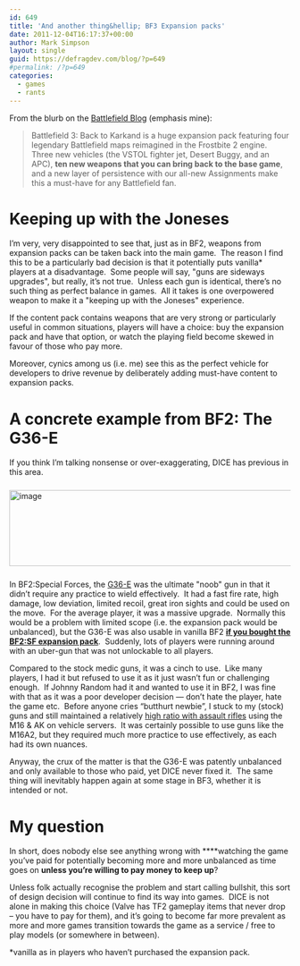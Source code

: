 ```yaml
---
id: 649
title: 'And another thing&hellip; BF3 Expansion packs'
date: 2011-12-04T16:17:37+00:00
author: Mark Simpson
layout: single
guid: https://defragdev.com/blog/?p=649
#permalink: /?p=649
categories:
  - games
  - rants
---
```

From the blurb on the [Battlefield Blog](http://blogs.battlefield.ea.com/battlefield_bad_company/archive/2011/12/01/back-to-karkand-launches-for-the-playstation-3-on-tuesday.aspx) (emphasis mine): 

> Battlefield 3: Back to Karkand is a huge expansion pack featuring four legendary Battlefield maps reimagined in the Frostbite 2 engine. Three new vehicles (the VSTOL fighter jet, Desert Buggy, and an APC), **ten new weapons that you can bring back to the base game**, and a new layer of persistence with our all-new Assignments make this a must-have for any Battlefield fan.

# Keeping up with the Joneses

I’m very, very disappointed to see that, just as in BF2, weapons from expansion packs can be taken back into the main game.&#160; The reason I find this to be a particularly bad decision is that it potentially puts vanilla* players at a disadvantage.&#160; Some people will say, "guns are sideways upgrades", but really, it&#8217;s not true.&#160; Unless each gun is identical, there&#8217;s no such thing as perfect balance in games.&#160; All it takes is one overpowered weapon to make it a "keeping up with the Joneses" experience.&#160; 

If the content pack contains weapons that are very strong or particularly useful in common situations, players will have a choice: buy the expansion pack and have that option, or watch the playing field become skewed in favour of those who pay more. 

Moreover, cynics among us (i.e. me) see this as the perfect vehicle for developers to drive revenue by deliberately adding must-have content to expansion packs.

<!--more-->

# A concrete example from BF2: The G36-E

If you think I&#8217;m talking nonsense or over-exaggerating, DICE has previous in this area.&#160; 

[<img style="margin: 10px 0px; display: inline" title="image" alt="image" src="https://defragdev.com/blog/images/2011/12/image_thumb1.png" width="515" height="136" />](https://defragdev.com/blog/images/2011/12/image1.png)

In BF2:Special Forces, the [G36-E](http://battlefield.wikia.com/wiki/G36E) was the ultimate "noob" gun in that it didn&#8217;t require any practice to wield effectively.&#160; It had a fast fire rate, high damage, low deviation, limited recoil, great iron sights and could be used on the move.&#160; For the average player, it was a massive upgrade.&#160; Normally this would be a problem with limited scope (i.e. the expansion pack would be unbalanced), but the G36-E was also usable in vanilla BF2 **[if you bought the BF2:SF expansion pack](http://answers.yahoo.com/question/index?qid=20091011111139AAsqICe)**.&#160; Suddenly, lots of players were running around with an uber-gun that was not unlockable to all players.

Compared to the stock medic guns, it was a cinch to use.&#160; Like many players, I had it but refused to use it as it just wasn’t fun or challenging enough.&#160; If Johnny Random had it and wanted to use it in BF2, I was fine with that as it was a poor developer decision &#8212; don’t hate the player, hate the game etc.&#160; Before anyone cries “butthurt newbie”, I stuck to my (stock) guns and still maintained a relatively [high ratio with assault rifles](http://bf2s.com/player/46934876/) using the M16 & AK on vehicle servers.&#160; It was certainly possible to use guns like the M16A2, but they required much more practice to use effectively, as each had its own nuances.

Anyway, the crux of the matter is that the G36-E was patently unbalanced and only available to those who paid, yet DICE never fixed it.&#160; The same thing will inevitably happen again at some stage in BF3, whether it is intended or not.

# My question

In short, does nobody else see anything wrong with ****watching the game you’ve paid for potentially becoming more and more unbalanced as time goes on **unless you’re willing to pay money to keep up**?&#160; 

Unless folk actually recognise the problem and start calling bullshit, this sort of design decision will continue to find its way into games.&#160; DICE is not alone in making this choice (Valve has TF2 gameplay items that never drop – you have to pay for them), and it’s going to become far more prevalent as more and more games transition towards the game as a service / free to play models (or somewhere in between).

*vanilla as in players who haven’t purchased the expansion pack.